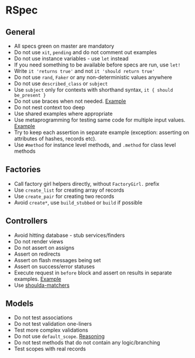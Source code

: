 RSpec
=====

General
-------

* All specs green on master are mandatory
* Do not use `xit`, `pending` and do not comment out examples
* Do not use instance variables - use `let` instead
* If you need something to be available before specs are run, use `let!`
* Write `it 'returns true'` and not `it 'should return true'`
* Do not use `rand`, `Faker` or any non-deterministic values anywhere
* Do not use `described_class` or `subject`
* Use `subject` only for contexts with shorthand syntax, `it { should be_present }`
* Do not use braces when not needed. [Example][braces-example]
* Do not nest context too deep
* Use shared examples where appropriate
* Use metaprogramming for testing same code for multiple input values. [Example][metaprogramming-example]
* Try to keep each assertion in separate example (exception: asserting on attributes of hashes, records etc).
* Use `#method` for instance level methods, and `.method` for class level methods

[braces-example]: /style/rspec/braces.rb
[metaprogramming-example]: /style/rspec/metaprogramming.rb

Factories
---------

* Call factory girl helpers directly, without `FactoryGirl.` prefix
* Use `create_list` for creating array of records
* Use `create_pair` for creating two records
* Avoid `create*`, use `build_stubbed` or `build` if possible

Controllers
-----------

* Avoid hitting database - stub services/finders
* Do not render views
* Do not assert on assigns
* Assert on redirects
* Assert on flash messages being set
* Assert on success/error statuses
* Execute request in `before` block and assert on results in separate examples. [Example][controller-example]
* Use [shoulda-matchers][shoulda-matchers]

[shoulda-matchers]: https://github.com/thoughtbot/shoulda-matchers
[controller-example]: /style/rspec/controller_sample.rb

Models
------

* Do not test associations
* Do not test validation one-liners
* Test more complex validations
* Do not use `default_scope`. [Reasoning][default-scope]
* Do not test methods that do not contain any logic/branching
* Test scopes with real records

[default-scope]: http://rails-bestpractices.com/posts/2013/06/15/default_scope-is-evil/
